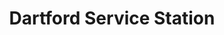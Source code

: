 ---
title: "Dartford Service Station"
url: /dartford/dartford-service-station/
shop: convenience
---